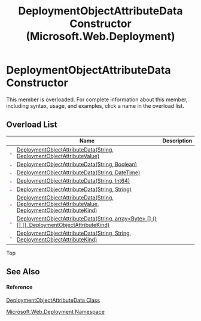 ﻿---
title: DeploymentObjectAttributeData Constructor  (Microsoft.Web.Deployment)
TOCTitle: DeploymentObjectAttributeData Constructor
ms:assetid: Overload:Microsoft.Web.Deployment.DeploymentObjectAttributeData.#ctor
ms:mtpsurl: https://msdn.microsoft.com/en-us/library/microsoft.web.deployment.deploymentobjectattributedata.deploymentobjectattributedata(v=VS.90)
ms:contentKeyID: 22754032
ms.date: 05/02/2012
mtps_version: v=VS.90
f1_keywords:
- Microsoft.Web.Deployment.DeploymentObjectAttributeData.DeploymentObjectAttributeData
- Microsoft.Web.Deployment.DeploymentObjectAttributeData.#ctor
dev_langs:
- CSharp
- JScript
- VB
---

# DeploymentObjectAttributeData Constructor

This member is overloaded. For complete information about this member, including syntax, usage, and examples, click a name in the overload list.

## Overload List

<table>
<thead>
<tr class="header">
<th> </th>
<th>Name</th>
<th>Description</th>
</tr>
</thead>
<tbody>
<tr class="odd">
<td><img src="images/Dd565996.pubmethod(en-us,VS.90).gif" title="Public method" alt="Public method" /></td>
<td><a href="deploymentobjectattributedata-constructor-string-deploymentobjectattributevalue-microsoft-web-deployment.md">DeploymentObjectAttributeData(String, DeploymentObjectAttributeValue)</a></td>
<td></td>
</tr>
<tr class="even">
<td><img src="images/Dd565996.pubmethod(en-us,VS.90).gif" title="Public method" alt="Public method" /></td>
<td><a href="deploymentobjectattributedata-constructor-string-boolean-microsoft-web-deployment.md">DeploymentObjectAttributeData(String, Boolean)</a></td>
<td></td>
</tr>
<tr class="odd">
<td><img src="images/Dd565996.pubmethod(en-us,VS.90).gif" title="Public method" alt="Public method" /></td>
<td><a href="deploymentobjectattributedata-constructor-string-datetime-microsoft-web-deployment.md">DeploymentObjectAttributeData(String, DateTime)</a></td>
<td></td>
</tr>
<tr class="even">
<td><img src="images/Dd565996.pubmethod(en-us,VS.90).gif" title="Public method" alt="Public method" /></td>
<td><a href="deploymentobjectattributedata-constructor-string-int64-microsoft-web-deployment.md">DeploymentObjectAttributeData(String, Int64)</a></td>
<td></td>
</tr>
<tr class="odd">
<td><img src="images/Dd565996.pubmethod(en-us,VS.90).gif" title="Public method" alt="Public method" /></td>
<td><a href="deploymentobjectattributedata-constructor-string-string-microsoft-web-deployment.md">DeploymentObjectAttributeData(String, String)</a></td>
<td></td>
</tr>
<tr class="even">
<td><img src="images/Dd565996.pubmethod(en-us,VS.90).gif" title="Public method" alt="Public method" /></td>
<td><a href="deploymentobjectattributedata-constructor-string-deploymentobjectattributevalue-deploymentobjectattributekind-microsoft-web-deployment.md">DeploymentObjectAttributeData(String, DeploymentObjectAttributeValue, DeploymentObjectAttributeKind)</a></td>
<td></td>
</tr>
<tr class="odd">
<td><img src="images/Dd565996.pubmethod(en-us,VS.90).gif" title="Public method" alt="Public method" /></td>
<td><a href="deploymentobjectattributedata-constructor-string-byte%5B%5D-deploymentobjectattributekind-microsoft-web-deployment.md">DeploymentObjectAttributeData(String, array&lt;Byte&gt; [] () [] [], DeploymentObjectAttributeKind)</a></td>
<td></td>
</tr>
<tr class="even">
<td><img src="images/Dd565996.pubmethod(en-us,VS.90).gif" title="Public method" alt="Public method" /></td>
<td><a href="deploymentobjectattributedata-constructor-string-string-deploymentobjectattributekind-microsoft-web-deployment.md">DeploymentObjectAttributeData(String, String, DeploymentObjectAttributeKind)</a></td>
<td></td>
</tr>
</tbody>
</table>


Top

## See Also

#### Reference

[DeploymentObjectAttributeData Class](deploymentobjectattributedata-class-microsoft-web-deployment.md)

[Microsoft.Web.Deployment Namespace](microsoft-web-deployment-namespace.md)

